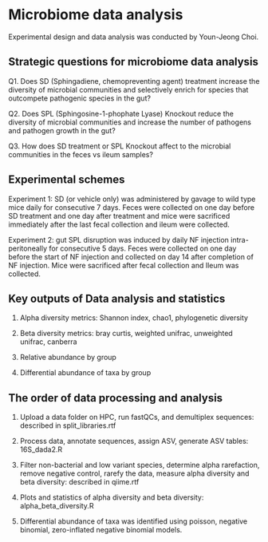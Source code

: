 # Microbiome data analysis
  Experimental design and data analysis was conducted by Youn-Jeong Choi.
  
## Strategic questions for microbiome data analysis 
Q1. Does SD (Sphingadiene, chemopreventing agent) treatment increase the diversity of microbial communities and selectively enrich for species that outcompete pathogenic species in the gut? 
     
Q2. Does SPL (Sphingosine-1-phophate Lyase) Knockout reduce the diversity of microbial communities and increase the number of pathogens and pathogen growth in the gut? 
 
Q3. How does SD treatment or SPL Knockout affect to the microbial communities in the feces vs ileum samples? 

## Experimental schemes
Experiment 1: SD (or vehicle only) was administered by gavage to wild type mice daily for consecutive 7 days.  Feces were collected on one day before SD treatment and one day after treatment and mice were sacrificed immediately after the last fecal collection and ileum were collected. 
 
Experiment 2: gut SPL disruption was induced by daily NF injection intra-peritoneally for consecutive 5 days.  Feces were collected on one day before the start of NF injection and collected on day 14 after completion of NF injection.  Mice were sacrificed after fecal collection and Ileum was collected. 

## Key outputs of Data analysis and statistics 
1. Alpha diversity metrics: Shannon index, chao1, phylogenetic diversity

2. Beta diversity metrics: bray curtis, weighted unifrac, unweighted unifrac, canberra 

3. Relative abundance by group

4. Differential abundance of taxa by group

## The order of data processing and analysis
1. Upload a data folder on HPC, run fastQCs, and demultiplex sequences: described in split_libraries.rtf

2. Process data, annotate sequences, assign ASV, generate ASV tables: 16S_dada2.R

3. Filter non-bacterial and low variant species, determine alpha rarefaction, remove negative control, rarefy the data, measure alpha diversity and beta diversity: described in qiime.rtf

4. Plots and statistics of alpha diversity and beta diversity: alpha_beta_diversity.R

5. Differential abundance of taxa was identified using poisson, negative binomial, zero-inflated negative binomial models.
